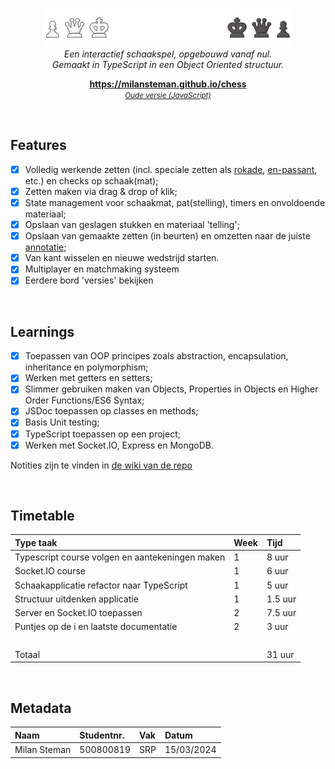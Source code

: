 <br>
<p align="center">
  <img src="dist/client/images/ui/banner.png" alt="logo" width="400px"/>
    <br>
      <i>Een interactief schaakspel, opgebouwd vanaf nul.
        <br>Gemaakt in TypeScript in een Object Oriented structuur.</i>
  <br>
</p>

<p align="center">
  <a href="https://milansteman.github.io/chess"><strong>https://milansteman.github.io/chess</strong></a>
  <br>
  <a href="https://github.com/MilanSteman/chess/tree/old"><small><i>Oude versie (JavaScript)</i></small></a>
  <br>
</p>

<br>

## Features

- [x] Volledig werkende zetten (incl. speciale zetten als <a href="https://en.wikipedia.org/wiki/Castling">rokade</a>, <a href="https://en.wikipedia.org/wiki/En_passant">en-passant</a>, etc.) en checks op schaak(mat);
- [x] Zetten maken via drag & drop of klik;
- [x] State management voor schaakmat, pat(stelling), timers en onvoldoende materiaal;
- [x] Opslaan van geslagen stukken en materiaal 'telling';
- [x] Opslaan van gemaakte zetten (in beurten) en omzetten naar de juiste <a href="https://www.chess.com/terms/chess-notation">annotatie</a>;
- [x] Van kant wisselen en nieuwe wedstrijd starten.
- [x] Multiplayer en matchmaking systeem
- [x] Eerdere bord 'versies' bekijken

<br>

## Learnings

- [x] Toepassen van OOP principes zoals abstraction, encapsulation, inheritance en polymorphism;
- [x] Werken met getters en setters;
- [x] Slimmer gebruiken maken van Objects, Properties in Objects en Higher Order Functions/ES6 Syntax;
- [x] JSDoc toepassen op classes en methods;
- [x] Basis Unit testing;
- [x] TypeScript toepassen op een project;
- [x] Werken met Socket.IO, Express en MongoDB.

Notities zijn te vinden in <a href="https://github.com/MilanSteman/chess/wiki">de wiki van de repo</a>

<br>

## Timetable

| Type taak                                            | Week | Tijd    |
| :--------------------------------------------------- | :--- | :------ |
| Typescript course volgen en aantekeningen maken      | 1    | 8 uur   |
| Socket.IO course                                     | 1    | 6 uur   |
| Schaakapplicatie refactor naar TypeScript            | 1    | 5 uur   |
| Structuur uitdenken applicatie                       | 1    | 1.5 uur |
| Server en Socket.IO toepassen                        | 2    | 7.5 uur |
| Puntjes op de i en laatste documentatie              | 2    | 3 uur   |
| &nbsp;                                               |      |         |
| Totaal                                               |      | 31 uur  |

<br>

## Metadata

| Naam         | Studentnr. | Vak | Datum      |
| :----------- | :--------- | :-- | :--------- |
| Milan Steman | 500800819  | SRP | 15/03/2024 |
